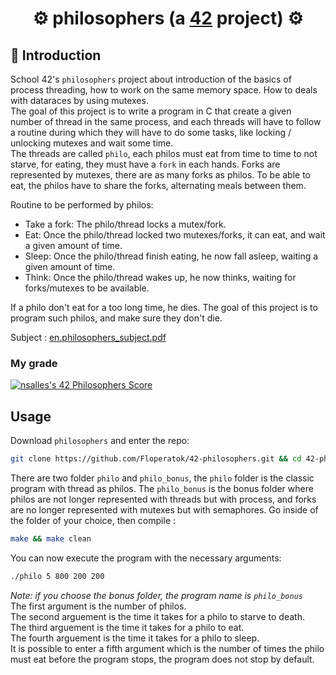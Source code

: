 # <div align="center">⚙️ philosophers (a [42](https://42perpignan.fr/) project) ⚙️</div>
## 📑 Introduction
School 42's `philosophers` project about introduction of the basics of process threading, how to work on the same memory space. How to deals with dataraces by using mutexes.\
The goal of this project is to write a program in C that create a given number of thread in the same process, and each threads will have to follow a routine during which they will have to do some tasks, like locking / unlocking mutexes and wait some time.\
The threads are called `philo`, each philos must eat from time to time to not starve, for eating, they must have a `fork` in each hands. Forks are represented by mutexes, there are as many forks as philos. To be able to eat, the philos have to share the forks, alternating meals between them.

Routine to be performed by philos:
- Take a fork: The philo/thread locks a mutex/fork.
- Eat: Once the philo/thread locked two mutexes/forks, it can eat, and wait a given amount of time.
- Sleep: Once the philo/thread finish eating, he now fall asleep, waiting a given amount of time.
- Think: Once the philo/thread wakes up, he now thinks, waiting for forks/mutexes to be available.

If a philo don't eat for a too long time, he dies. The goal of this project is to program such philos, and make sure they don't die.

Subject : <a href=asset/en.subject.pdf>en.philosophers_subject.pdf<a/>
### My grade
[![nsalles's 42 Philosophers Score](https://badge42.coday.fr/api/v2/clshyl91d071301p436jjiyqr/project/3433377)](https://github.com/Coday-meric/badge42)
## Usage
Download `philosophers` and enter the repo:
```sh
git clone https://github.com/Floperatok/42-philosophers.git && cd 42-philosophers
```
There are two folder `philo` and `philo_bonus`, the `philo` folder is the classic program with thread as philos. The `philo_bonus` is the bonus folder where philos are not longer represented with threads but with process, and forks are no longer represented with mutexes but with semaphores. Go inside of the folder of your choice, then compile :
```sh
make && make clean
```
You can now execute the program with the necessary arguments:
```sh
./philo 5 800 200 200
```
*Note: if you choose the bonus folder, the program name is `philo_bonus`*\
The first argument is the number of philos.\
The second arguement is the time it takes for a philo to starve to death.\
The third arguement is the time it takes for a philo to eat.\
The fourth arguement is the time it takes for a philo to sleep.\
It is possible to enter a fifth argument which is the number of times the philo must eat before the program stops, the program does not stop by default.